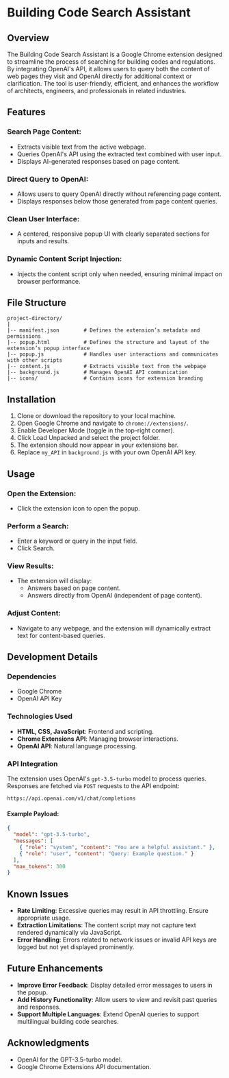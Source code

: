 # Building Code Search Assistant

## Overview

The Building Code Search Assistant is a Google Chrome extension designed to streamline the process of searching for building codes and regulations. By integrating OpenAI's API, it allows users to query both the content of web pages they visit and OpenAI directly for additional context or clarification. The tool is user-friendly, efficient, and enhances the workflow of architects, engineers, and professionals in related industries.

## Features

### Search Page Content:
- Extracts visible text from the active webpage.
- Queries OpenAI's API using the extracted text combined with user input.
- Displays AI-generated responses based on page content.

### Direct Query to OpenAI:
- Allows users to query OpenAI directly without referencing page content.
- Displays responses below those generated from page content queries.

### Clean User Interface:
- A centered, responsive popup UI with clearly separated sections for inputs and results.

### Dynamic Content Script Injection:
- Injects the content script only when needed, ensuring minimal impact on browser performance.

## File Structure

```
project-directory/
|
|-- manifest.json        # Defines the extension’s metadata and permissions
|-- popup.html           # Defines the structure and layout of the extension’s popup interface
|-- popup.js             # Handles user interactions and communicates with other scripts
|-- content.js           # Extracts visible text from the webpage
|-- background.js        # Manages OpenAI API communication
|-- icons/               # Contains icons for extension branding
```

## Installation

1. Clone or download the repository to your local machine.
2. Open Google Chrome and navigate to `chrome://extensions/`.
3. Enable Developer Mode (toggle in the top-right corner).
4. Click Load Unpacked and select the project folder.
5. The extension should now appear in your extensions bar.
6. Replace `my_API` in `background.js` with your own OpenAI API key.

## Usage

### Open the Extension:
- Click the extension icon to open the popup.

### Perform a Search:
- Enter a keyword or query in the input field.
- Click Search.

### View Results:
- The extension will display:
  - Answers based on page content.
  - Answers directly from OpenAI (independent of page content).

### Adjust Content:
- Navigate to any webpage, and the extension will dynamically extract text for content-based queries.

## Development Details

### Dependencies
- Google Chrome
- OpenAI API Key

### Technologies Used
- **HTML, CSS, JavaScript**: Frontend and scripting.
- **Chrome Extensions API**: Managing browser interactions.
- **OpenAI API**: Natural language processing.

### API Integration

The extension uses OpenAI's `gpt-3.5-turbo` model to process queries. Responses are fetched via `POST` requests to the API endpoint:

`https://api.openai.com/v1/chat/completions`

#### Example Payload:

```json
{
  "model": "gpt-3.5-turbo",
  "messages": [
    { "role": "system", "content": "You are a helpful assistant." },
    { "role": "user", "content": "Query: Example question." }
  ],
  "max_tokens": 300
}
```

## Known Issues

- **Rate Limiting**: Excessive queries may result in API throttling. Ensure appropriate usage.
- **Extraction Limitations**: The content script may not capture text rendered dynamically via JavaScript.
- **Error Handling**: Errors related to network issues or invalid API keys are logged but not yet displayed prominently.

## Future Enhancements

- **Improve Error Feedback**: Display detailed error messages to users in the popup.
- **Add History Functionality**: Allow users to view and revisit past queries and responses.
- **Support Multiple Languages**: Extend OpenAI queries to support multilingual building code searches.

## Acknowledgments

- OpenAI for the GPT-3.5-turbo model.
- Google Chrome Extensions API documentation.

